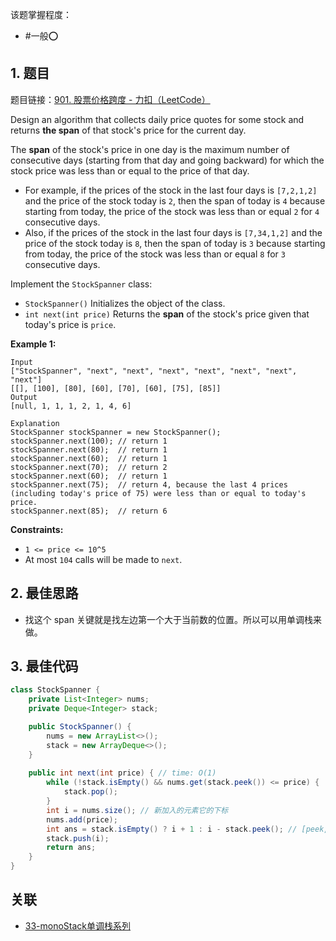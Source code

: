 
该题掌握程度：
- #一般⭕️

## 1. 题目
题目链接：[901. 股票价格跨度 - 力扣（LeetCode）](https://leetcode.cn/problems/online-stock-span/description/)

Design an algorithm that collects daily price quotes for some stock and returns **the span** of that stock's price for the current day.

The **span** of the stock's price in one day is the maximum number of consecutive days (starting from that day and going backward) for which the stock price was less than or equal to the price of that day.

- For example, if the prices of the stock in the last four days is `[7,2,1,2]` and the price of the stock today is `2`, then the span of today is `4` because starting from today, the price of the stock was less than or equal `2` for `4` consecutive days.
- Also, if the prices of the stock in the last four days is `[7,34,1,2]` and the price of the stock today is `8`, then the span of today is `3` because starting from today, the price of the stock was less than or equal `8` for `3` consecutive days.

Implement the `StockSpanner` class:

- `StockSpanner()` Initializes the object of the class.
- `int next(int price)` Returns the **span** of the stock's price given that today's price is `price`.

 

**Example 1:**

```
Input
["StockSpanner", "next", "next", "next", "next", "next", "next", "next"]
[[], [100], [80], [60], [70], [60], [75], [85]]
Output
[null, 1, 1, 1, 2, 1, 4, 6]

Explanation
StockSpanner stockSpanner = new StockSpanner();
stockSpanner.next(100); // return 1
stockSpanner.next(80);  // return 1
stockSpanner.next(60);  // return 1
stockSpanner.next(70);  // return 2
stockSpanner.next(60);  // return 1
stockSpanner.next(75);  // return 4, because the last 4 prices (including today's price of 75) were less than or equal to today's price.
stockSpanner.next(85);  // return 6
```

 

**Constraints:**

- `1 <= price <= 10^5`
- At most `104` calls will be made to `next`.

## 2. 最佳思路

- 找这个 span 关键就是找左边第一个大于当前数的位置。所以可以用单调栈来做。


## 3. 最佳代码

```java
class StockSpanner {
    private List<Integer> nums;
    private Deque<Integer> stack;

    public StockSpanner() {
        nums = new ArrayList<>();
        stack = new ArrayDeque<>();
    }
    
    public int next(int price) { // time: O(1)
        while (!stack.isEmpty() && nums.get(stack.peek()) <= price) {
            stack.pop();
        }        
        int i = nums.size(); // 新加入的元素它的下标
        nums.add(price);
        int ans = stack.isEmpty() ? i + 1 : i - stack.peek(); // [peek, i]
        stack.push(i);
        return ans;
    }
}
```


## 关联

- [33-monoStack单调栈系列](../33-monoStack单调栈系列.md)